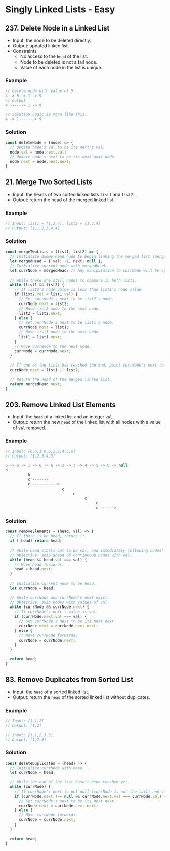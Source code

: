 # Singly Linked Lists - Easy

## 237. Delete Node in a Linked List
- Input: the node to be deleted directly.
- Output: updated linked list.
- Constraints
  - No access to the `head` of the list.
  - Node to be deleted is not a tail node.
  - Value of each node in the list is unique.
### Example
```js
// Delete node with value of 5.
4 -> 5 -> 1 -> 9
// Output
4 ------> 1 -> 9

// Solution Logic is more like this.
4 -> 1 ------> 9
```
### Solution
```js
const deleteNode = (node) => {
  // Update node's val to be its next's val.
  node.val = node.next.val;
  // Update node's next to be its next next node.
  node.next = node.next.next;
}
```

## 21. Merge Two Sorted Lists
- Input: the heads of two sorted linked lists `list1` and `list2`.
- Output: return the head of the merged linked list.
### Example
```js
// Input: list1 = [1,2,4], list2 = [1,3,4]
// Output: [1,1,2,3,4,4]
```
### Solution
```js
const mergeTwoLists = (list1, list2) => {
  // Initialize dummy head node to begin linking the merged list (mergedHead.next will be the head of the merged list).
  let mergedHead = { val: -1, next: null };
  // Initialize current node with mergedHead.
  let currNode = mergedHead; // Any manipulation to currNode will be applied to mergedHead.
  
  // While there are still nodes to compare in both lists.
  while (list1 && list2) {
    // If list2's node value is less than list1's node value.
    if (list2.val < list1.val) {
      // Set currNode's next to be list2's node.
      currNode.next = list2;
      // Move list2 node to the next node.
      list2 = list2.next;
    } else {
      // Set currNode's next to be list1's node.
      currNode.next = list1;
      // Move list1 node to the next node.
      list1 = list1.next;
    }
    // Move currNode to the next node.
    currNode = currNode.next;
  }
  
  // If one of the lists has reached the end, point currNode's next to the remaining nodes in the other list.
  currNode.next = list1 || list2;
  
  // Return the head of the merged linked list.
  return mergedHead.next;
}
```
## 203. Remove Linked List Elements
- Input: the `head` of a linked list and an integer `val`.
- Output: return the new `head` of the linked list with all nodes with a value of `val` removed.
### Example
```js
// Input: [6,6,1,6,6,2,3,4,5,6]
// Output: [1,2,3,4,5]

6 -> 6 -> 1 -> 6 -> 6 -> 2 -> 3 -> 4 -> 5 -> 6 -> null
h
          h
          c ------>
          c ----------->
                         c
                              c
                                   c
                                        c
                                        c ------>
```
### Solution
```js
const removeElements = (head, val) => {
  // If there is no head, return it.
  if (!head) return head;
  
  // While head starts out to be val, and immediately following nodes' values are val.
  // Objective: skip ahead of continuous nodes with val.
  while (head && head.val === val) {
    // Move head forwards.
    head = head.next;
  }
  
  // Initialize current node to be head.
  let currNode = head;
  
  // While currNode and currNode's next exist.
  // Objective: skip nodes with values of val.
  while (currNode && currNode.next) {
    // If currNode's next's value is val.
    if (currNode.next.val === val) {
      // Set currNode's next to be its next next.
      currNode.next = currNode.next.next;
    } else {
      // Move currNode forwards.
      currNode = currNode.next;
    }
  }
  
  return head;
}
```

## 83. Remove Duplicates from Sorted List
- Input: the `head` of a sorted linked list.
- Output: return the `head` of the sorted linked list without duplicates.
### Example
```js
// Input: [1,1,2]
// Output: [1,2]

// Input: [1,1,2,3,3]
// Output: [1,2,3]
```
### Solution
```js
const deleteDuplicates = (head) => {
  // Initialize currNode with head.
  let currNode = head;
  
  // While the end of the list hasn't been reached yet.
  while (currNode) {
    // If currNode's next is not null (currNode is not the tail) and currNode's next's value is the same as currNode's value.
    if (currNode.next !== null && currNode.next.val === currNode.val) {
      // Set currNode's next to be its next next.
      currNode.next = currNode.next.next;
    } else {
      // Move currNode forwards.
      currNode = currNode.next;
    }
  }
  
  return head;
}
```
